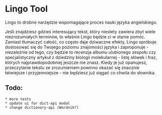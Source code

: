 Lingo Tool
========
Lingo to drobne narzędzie wspomagające proces nauki języka angielskiego.

Jeśli znajdziesz gdzieś interesujący tekst, który niestety zawiera zbyt wiele
niezrozumiałych terminów, to właśnie Lingo będzie ci w stanie pomóc. Zamiast
tłumaczyć całość, co często daje dziwaczne efekty, Lingo spróbuje dostosować
się do Twojego poziomu znajomości języka i zaproponuje - niezależnie od tego, czy będzie
to recenzja albumu ulubionego zespołu czy specjalistyczny artykuł z dziedziny
biologii molekularnej - listę słówek i fraz, których najprawdopodobniej
jeszcze nie znasz. Kiedy je już opanujesz, przeczytanie tekstu ze zrozumieniem
powinno okazać się znacznie łatwiejsze i przyjemniejsze - nie będziesz już
sięgać co chwila do słownika.

Todo:
---------
    * more tests
    * update ui for dict-api modal
    * change dictionary-api (Wordnik?)
